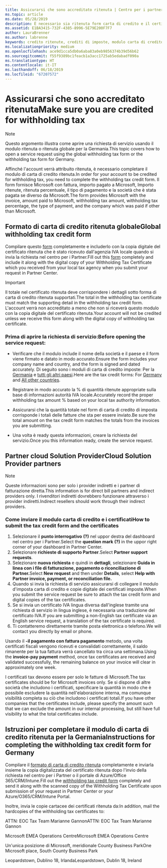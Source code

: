```yaml
---
title: Assicurarsi che sono accreditato ritenuta | Centro per i partner
ms.topic: article
ms.date: 05/28/2019
description: È necessario sia ritenuta form carta di credito e il certificato ritenuta per aprire una richiesta di servizio.
ms.assetid: E1BA3415-732F-4385-8996-5E79E200F7F7
author: LauraBrenner
ms.author: labrenne
keywords: credito ritenute, crediti di imposte, modulo carta di credito tedesco, credito di modulo d'imposta
ms.localizationpriority: medium
ms.openlocfilehash: ace9d1cca5db0a6aba83a0eb9856374b39d56b62
ms.sourcegitcommit: f55f9389bc1feacb1a3acc1725ab5edabadf090a
ms.translationtype: HT
ms.contentlocale: it-IT
ms.lasthandoff: 06/18/2019
ms.locfileid: "67207572"
---
```

# <a name="make-sure-you-are-credited-for-withholding-tax"></a><span data-ttu-id="005b5-104">Assicurarsi che sono accreditato ritenuta</span><span class="sxs-lookup"><span data-stu-id="005b5-104">Make sure you are credited for withholding tax</span></span>

>[!Note]
><span data-ttu-id="005b5-105">Questo argomento illustra come aprire una richiesta di servizio usando il modulo ritenuta o ritenuta globale per la Germania.</span><span class="sxs-lookup"><span data-stu-id="005b5-105">This topic covers how to open a service request using the global withholding tax form or the withholding tax form for Germany.</span></span>

<span data-ttu-id="005b5-106">Affinché l'account verrà attribuito ritenuta, è necessario completare il modulo di carta di credito ritenuta.</span><span class="sxs-lookup"><span data-stu-id="005b5-106">In order for your account to be credited for withholding tax, you need to complete the withholding tax credit form.</span></span> <span data-ttu-id="005b5-107">Il form fornisce Microsoft con fattura, importo pagato a Microsoft, Importo ritenute, ritenuta percentuale, il tipo di pagamento e la società che è stata pagata se diverso da Microsoft.</span><span class="sxs-lookup"><span data-stu-id="005b5-107">The form provides Microsoft with the invoice, amount paid to Microsoft, withholding tax amount, withholding tax percentage, the type of payment, and the company which was paid if other than Microsoft.</span></span>  

## <a name="global-withholding-tax-credit-form"></a><span data-ttu-id="005b5-108">Formato di carta di credito ritenuta globale</span><span class="sxs-lookup"><span data-stu-id="005b5-108">Global withholding tax credit form</span></span>

<span data-ttu-id="005b5-109">Compilare questo [form](https://query.prod.cms.rt.microsoft.com/cms/api/am/binary/RE30311) completamente e includerlo con la copia digitale del certificato ritenuta che è stato ricevuto dall'agenzia IVA locale quando si invia la richiesta nel centro per i Partner.</span><span class="sxs-lookup"><span data-stu-id="005b5-109">Fill out this [form](https://query.prod.cms.rt.microsoft.com/cms/api/am/binary/RE30311) completely and include it along with the digital copy of your Withholding Tax Certificate which you received from your local tax agency when you submit your request in Partner Center.</span></span>
>[!IMPORTANT]
><span data-ttu-id="005b5-110">Il totale nel certificato ritenuta deve corrispondere i dettagli sotto forma di carta di credito ritenuta supportati.</span><span class="sxs-lookup"><span data-stu-id="005b5-110">The total in the withholding tax certificate must match the supporting detail in the withholding tax credit form.</span></span> <span data-ttu-id="005b5-111">L'account verrà non accreditato a meno che non si riceverà questo modulo con la copia digitale del certificato ritenuta.</span><span class="sxs-lookup"><span data-stu-id="005b5-111">Your account will not be credited unless we receive this form along with the digital copy of withholding tax certificate.</span></span>

### <a name="before-opening-the-service-request"></a><span data-ttu-id="005b5-112">Prima di aprire la richiesta di servizio:</span><span class="sxs-lookup"><span data-stu-id="005b5-112">Before opening the service request:</span></span>

- <span data-ttu-id="005b5-113">Verificare che il modulo include il nome della società e il paese e il form viene firmato e datato in modo accurato.</span><span class="sxs-lookup"><span data-stu-id="005b5-113">Ensure the form includes your company name and country, and the form is signed and dated accurately.</span></span> <span data-ttu-id="005b5-114">Di seguito sono i moduli di carta di credito imposte: Per la [Germania](https://query.prod.cms.rt.microsoft.com/cms/api/am/binary/RE305Lo) e [tutti gli altri paesi](https://query.prod.cms.rt.microsoft.com/cms/api/am/binary/RE30311).</span><span class="sxs-lookup"><span data-stu-id="005b5-114">Here are the tax credit forms: For [Germany](https://query.prod.cms.rt.microsoft.com/cms/api/am/binary/RE305Lo) and [All other countries](https://query.prod.cms.rt.microsoft.com/cms/api/am/binary/RE30311).</span></span>

- <span data-ttu-id="005b5-115">Registrare in modo accurato la % di quantità ritenute appropriate sulla base di informazioni autorità IVA locale.</span><span class="sxs-lookup"><span data-stu-id="005b5-115">Accurately record the proper withholding tax amount % based on your local tax authority information.</span></span>

- <span data-ttu-id="005b5-116">Assicurarsi che la quantità totale nel form di carta di credito di imposta corrisponde i totali delle fatture che sta per essere inviato.</span><span class="sxs-lookup"><span data-stu-id="005b5-116">Be sure the total amount on the tax credit form matches the totals from the invoices you are submitting.</span></span> 

- <span data-ttu-id="005b5-117">Una volta è ready questa informazioni, creare la richiesta del servizio.</span><span class="sxs-lookup"><span data-stu-id="005b5-117">Once you this information ready, create the service request.</span></span>

## <a name="cloud-solution-provider-partners"></a><span data-ttu-id="005b5-118">Partner cloud Solution Provider</span><span class="sxs-lookup"><span data-stu-id="005b5-118">Cloud Solution Provider partners</span></span>

>[!Note]
><span data-ttu-id="005b5-119">Queste informazioni sono per solo i provider indiretti e i partner di fatturazione diretta.</span><span class="sxs-lookup"><span data-stu-id="005b5-119">This information is for direct bill partners and indirect providers only.</span></span> <span data-ttu-id="005b5-120">I rivenditori indiretti dovrebbero funzionare attraverso i provider indiretti.</span><span class="sxs-lookup"><span data-stu-id="005b5-120">Indirect resellers should work through their indirect providers.</span></span>

### <a name="how-to-submit-the-tax-credit-form-and-the-certificates"></a><span data-ttu-id="005b5-121">Come inviare il modulo carta di credito e i certificati</span><span class="sxs-lookup"><span data-stu-id="005b5-121">How to submit the tax credit form and the certificates</span></span>

1. <span data-ttu-id="005b5-122">Selezionare il **punto interrogativo** **(?)**  nel uppor destra del dashboard nel centro per i Partner.</span><span class="sxs-lookup"><span data-stu-id="005b5-122">Select the **question mark** **(?)** in the uppor right corner of your dashboard in Partner Center.</span></span>
2. <span data-ttu-id="005b5-123">Selezionare **richieste di supporto Partner**.</span><span class="sxs-lookup"><span data-stu-id="005b5-123">Select **Partner support requests**.</span></span>
3. <span data-ttu-id="005b5-124">Selezionare **nuova richiesta** e quindi in **dettagli**, selezionare **Guida in linea con i file di fatturazione, pagamento o riconciliazione di Partner.**</span><span class="sxs-lookup"><span data-stu-id="005b5-124">Select **New request** and then under **Details**, select **Help with Partner invoice, payment, or reconciliation file.**</span></span>
4. <span data-ttu-id="005b5-125">Quando si invia la richiesta di servizio assicurarsi di collegare il modulo d'imposta carta di credito e copie digitale dei certificati imposte.</span><span class="sxs-lookup"><span data-stu-id="005b5-125">When you submit the service request be sure to attach the tax credit form and digital copies of the tax certificates.</span></span>
5. <span data-ttu-id="005b5-126">Se si invia un certificato IVA lingua diversa dall'inglese tramite una richiesta di servizio in lingua inglese, è necessaria una traduzione del certificato IVA.</span><span class="sxs-lookup"><span data-stu-id="005b5-126">If you are submitting a non-English tax certificate via an English service request, a translation of the tax certificate is required.</span></span>
6. <span data-ttu-id="005b5-127">Ti contatteremo direttamente tramite posta elettronica o telefono.</span><span class="sxs-lookup"><span data-stu-id="005b5-127">We will contact you directly by email or phone.</span></span>

<span data-ttu-id="005b5-128">Usando il **-il pagamento con fattura pagamento** metodo, una volta certificati fiscali vengono ricevuti e convalidati correttamente, il saldo rimanente per la tua fattura verrà cancellato tra circa una settimana.</span><span class="sxs-lookup"><span data-stu-id="005b5-128">Using the **invoice-pay payment** method, once tax certificates are received and validated successfully, the remaining balance on your invoice will clear in approximately one week.</span></span> 

<span data-ttu-id="005b5-129">I certificati tax devono essere per solo le fatture di Microsoft.</span><span class="sxs-lookup"><span data-stu-id="005b5-129">The tax certificates should be for Microsoft invoices only.</span></span> <span data-ttu-id="005b5-130">Se si dispone di altre società che includono i certificati, specificare la quantità in modo che è possibile escludere la quantità nell'elaborazione interna, ma comunque visibilità completa su ciò che includono i certificati totali.</span><span class="sxs-lookup"><span data-stu-id="005b5-130">If you have other companies that the certificates include, please specify the amount such that we can exclude the amount in our internal processing, but still have full visibility to what the total certificates include.</span></span> 

## <a name="instructions-for-completing-the-withholding-tax-credit-form-for-germany"></a><span data-ttu-id="005b5-131">Istruzioni per completare il modulo di carta di credito ritenuta per la Germania</span><span class="sxs-lookup"><span data-stu-id="005b5-131">Instructions for completing the withholding tax credit form for Germany</span></span>

<span data-ttu-id="005b5-132">Compilare il [formato di carta di credito ritenuta](https://query.prod.cms.rt.microsoft.com/cms/api/am/binary/RE305Lo) completamente e inviarla insieme la copia digitalizzata del certificato ritenuta dopo l'invio della richiesta nel centro per i Partner o il portale di Azure/Office 365/CRM/Intune.</span><span class="sxs-lookup"><span data-stu-id="005b5-132">Fill out the [withholding tax credit form](https://query.prod.cms.rt.microsoft.com/cms/api/am/binary/RE305Lo)  completely and send it along with the scanned copy of the Withholding Tax Certificate upon submission of your request in Partner Center or your Azure/O365/CRM/Intune Portal.</span></span> 

<span data-ttu-id="005b5-133">Inoltre, invia le copie cartacee dei certificati ritenuta da:</span><span class="sxs-lookup"><span data-stu-id="005b5-133">In addition, mail the hardcopies of the withholding tax certificates to:</span></span>

<span data-ttu-id="005b5-134">ATTN: EOC Tax Team Marianne Gannon</span><span class="sxs-lookup"><span data-stu-id="005b5-134">ATTN: EOC Tax Team Marianne Gannon</span></span>

<span data-ttu-id="005b5-135">Microsoft EMEA Operations Centre</span><span class="sxs-lookup"><span data-stu-id="005b5-135">Microsoft EMEA Operations Centre</span></span>

<span data-ttu-id="005b5-136">Un'unica posizione di Microsoft, meridionale County Business Park</span><span class="sxs-lookup"><span data-stu-id="005b5-136">One Microsoft place, South County Business Park</span></span>

<span data-ttu-id="005b5-137">Leopardstown, Dublino 18, Irlanda</span><span class="sxs-lookup"><span data-stu-id="005b5-137">Leopardstown, Dublin 18, Ireland</span></span>
